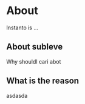 About
=====
Instanto is ...

About subleve
-------------
Why shouldI cari abot 

What is the reason
------------------

asdasda
